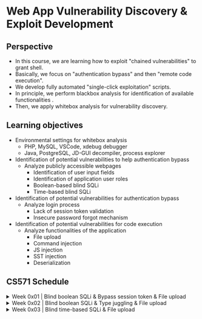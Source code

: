# Web App Vulnerability Discovery &amp; Exploit Development

## Perspective

- In this course, we are learning how to exploit "chained vulnerabilities" to grant shell.
- Basically, we focus on "authentication bypass" and then "remote code execution".
- We develop fully automated "single-click exploitation" scripts.
- In principle, we perform blackbox analysis for identification of available functionalities .
- Then, we apply whitebox analysis for vulnerability discovery.

## Learning objectives

- Environmental settings for whitebox analysis
  - PHP, MySQL, VSCode, xdebug debugger
  - Java, PostgreSQL, JD-GUI decompiler, process explorer
- Identification of potential vulnerabilities to help authentication bypass
  - Analyze publicly accessible webpages
    - Identification of user input fields
    - Identification of application user roles
    - Boolean-based blind SQLi
    - Time-based blind SQLi
- Identification of potential vulnerabilities for authentication bypass
  - Analyze login process
    - Lack of session token validation
    - Insecure password forgot mechanism
- Identification of potential vulnerabilities for code execution
  - Analyze functionalities of the application
    - File upload
    - Command injection
    - JS injection
    - SST injection
    - Deserialization

## CS571 Schedule

<details>

  <summary>Week 0x01 | Blind boolean SQLi & Bypass session token & File upload</summary>

- **Credentials**
  - Weak input sanitization (i.e. overriding $addslashes() for vulnerability!)
  - Handle payload restrictions for SQLi (i.e. equivalent characters)
  - Dump hashed password
- **Authentication bypass**
  - Lack of session token validation
  - Login by pass-the-hash
- **Remote code execution**
  - Improper usage of die() function (i.e. prevents extracted files to be deleted)
  - Escape from default upload directory (i.e. Directory traversal)
  - Discover web root directory (i.e. error messages, display_errors = on)
  - Find out a writable directory under web root
  - Improper xml validation
  - Bypass file extension filter
  - Upload shell
  - Automate full process
  - Gain unauthorized privileged shell access

</details>

<details>

  <summary>Week 0x02 | Blind boolean SQLi & Type juggling & File upload</summary>

- **Credentials**
  - Same as Week 1
  - Dump unique member_id and account creation_date
- **Authentication bypass**
  - Allowing user e-mail update without authentication
  - Loose comparisons results in the execution of implicit data type conversions
  - Type conversion for "scientific exponential number notation"
  - Magic hash values
  - Comparing only first n char of a hash value
  - Brute force
- **Remote code execution**
  - Same as Week 1

</details>

<details>

  <summary>Week 0x03 | Blind time-based SQLi & File upload</summary>

- **Credentials**
  - No authentication control (isAuthenticated()) for wiewItem.php
  - Logic error: Lack of die() function usage (Although 302 redirection, code flow continues)
  - Escaping quote is not bullet proof
  - SQL parameters aren't surrounded with quote
  - Time-based blind sqli
  - Dump username
  - Dump token of password change
- **Authentication bypass**
  - Token is written to database (not a session token)
  - Token is not generated based on time
  - Change password via token
  - Login by changed password
- **Remote code execution**
  - Upload folder is under web root
  - No mimes control for updateItem.php
  - Bypass file extension filter (.phar)
  - Upload shell
  - Automate full process
  - Gain unauthorized privileged shell access

</details>
